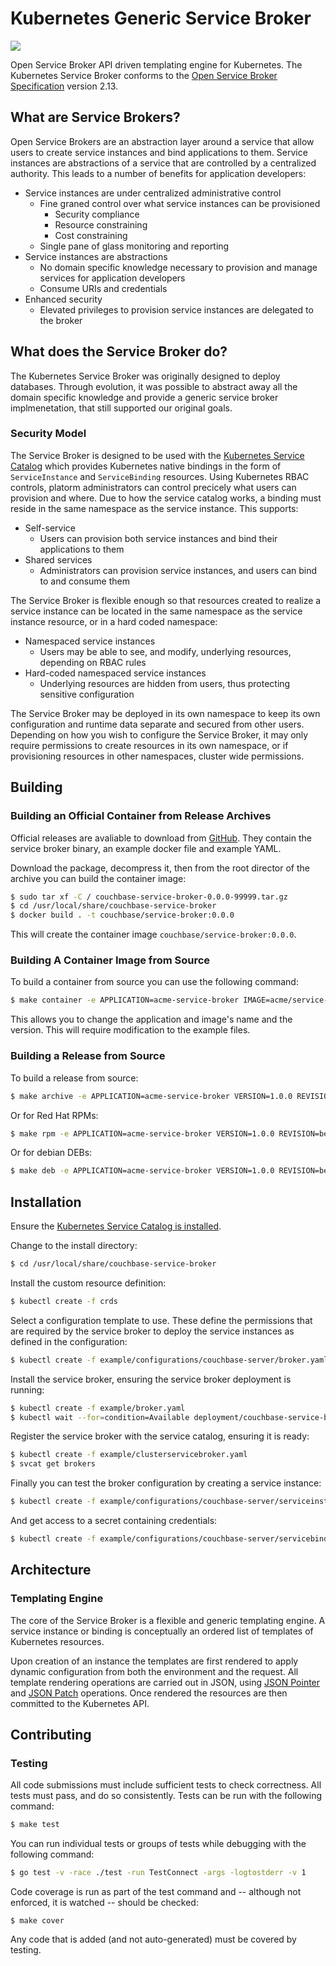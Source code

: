 # Kubernetes Generic Service Broker

![](https://github.com/spjmurray/service-broker/workflows/Build%20and%20Test/badge.svg)

Open Service Broker API driven templating engine for Kubernetes.
The Kubernetes Service Broker conforms to the [Open Service Broker Specification](https://github.com/openservicebrokerapi/servicebroker/blob/v2.13/spec.md) version 2.13.

## What are Service Brokers?

Open Service Brokers are an abstraction layer around a service that allow users to create service instances and bind applications to them.
Service instances are abstractions of a service that are controlled by a centralized authority.
This leads to a number of benefits for application developers:

* Service instances are under centralized administrative control
  * Fine graned control over what service instances can be provisioned
    * Security compliance
    * Resource constraining
    * Cost constraining
  * Single pane of glass monitoring and reporting
* Service instances are abstractions
  * No domain specific knowledge necessary to provision and manage services for application developers
  * Consume URIs and credentials
* Enhanced security
  * Elevated privileges to provision service instances are delegated to the broker

## What does the Service Broker do?

The Kubernetes Service Broker was originally designed to deploy databases.
Through evolution, it was possible to abstract away all the domain specific knowledge and provide a generic service broker implmenetation, that still supported our original goals.

### Security Model

The Service Broker is designed to be used with the [Kubernetes Service Catalog](https://kubernetes.io/docs/concepts/extend-kubernetes/service-catalog/) which provides Kubernetes native bindings in the form of `ServiceInstance` and `ServiceBinding` resources.
Using Kubernetes RBAC controls, platorm administrators can control precicely what users can provision and where.
Due to how the service catalog works, a binding must reside in the same namespace as the service instance.
This supports:

* Self-service
  * Users can provision both service instances and bind their applications to them
* Shared services
  * Administrators can provision service instances, and users can bind to and consume them 

The Service Broker is flexible enough so that resources created to realize a service instance can be located in the same namespace as the service instance resource, or in a hard coded namespace:

* Namespaced service instances
  * Users may be able to see, and modify, underlying resources, depending on RBAC rules
* Hard-coded namespaced service instances
  * Underlying resources are hidden from users, thus protecting sensitive configuration

The Service Broker may be deployed in its own namespace to keep its own configuration and runtime data separate and secured from other users.
Depending on how you wish to configure the Service Broker, it may only require permissions to create resources in its own namespace, or if provisioning resources in other namespaces, cluster wide permissions.

## Building

### Building an Official Container from Release Archives

Official releases are avaliable to download from [GitHub](https://github.com/spjmurray/service-broker/releases).
They contain the service broker binary, an example docker file and example YAML.

Download the package, decompress it, then from the root director of the archive you can build the container image:

```bash
$ sudo tar xf -C / couchbase-service-broker-0.0.0-99999.tar.gz
$ cd /usr/local/share/couchbase-service-broker
$ docker build . -t couchbase/service-broker:0.0.0
```

This will create the container image `couchbase/service-broker:0.0.0`.

### Building A Container Image from Source

To build a container from source you can use the following command:

```bash
$ make container -e APPLICATION=acme-service-broker IMAGE=acme/service-broker VERSION=1.0.0 REVISION=beta1
```

This allows you to change the application and image's name and the version.
This will require modification to the example files.

### Building a Release from Source

To build a release from source:

```bash
$ make archive -e APPLICATION=acme-service-broker VERSION=1.0.0 REVISION=beta1 PREFIX=/usr DESTDIR=/tmp/archive
```

Or for Red Hat RPMs:

```bash
$ make rpm -e APPLICATION=acme-service-broker VERSION=1.0.0 REVISION=beta1 PREFIX=/usr
```

Or for debian DEBs:

```bash
$ make deb -e APPLICATION=acme-service-broker VERSION=1.0.0 REVISION=beta1 PREFIX=/usr
```

## Installation

Ensure the [Kubernetes Service Catalog is installed](https://svc-cat.io/docs/install/).

Change to the install directory:

```bash
$ cd /usr/local/share/couchbase-service-broker
```

Install the custom resource definition:

```bash
$ kubectl create -f crds
```

Select a configuration template to use.
These define the permissions that are required by the service broker to deploy the service instances as defined in the configuration:

```bash
$ kubectl create -f example/configurations/couchbase-server/broker.yaml
```

Install the service broker, ensuring the service broker deployment is running:

```bash
$ kubectl create -f example/broker.yaml
$ kubectl wait --for=condition=Available deployment/couchbase-service-broker
```

Register the service broker with the service catalog, ensuring it is ready:

```bash
$ kubectl create -f example/clusterservicebroker.yaml
$ svcat get brokers
```

Finally you can test the broker configuration by creating a service instance:

```bash
$ kubectl create -f example/configurations/couchbase-server/serviceinstance.yaml
```

And get access to a secret containing credentials:

```bash
$ kubectl create -f example/configurations/couchbase-server/servicebinding.yaml
```

## Architecture

### Templating Engine

The core of the Service Broker is a flexible and generic templating engine.
A service instance or binding is conceptually an ordered list of templates of Kubernetes resources.

Upon creation of an instance the templates are first rendered to apply dynamic configuration from both the environment and the request.
All template rendering operations are carried out in JSON, using [JSON Pointer](https://tools.ietf.org/html/rfc6902) and [JSON Patch](https://tools.ietf.org/html/rfc6902) operations.
Once rendered the resources are then committed to the Kubernetes API.

## Contributing

### Testing

All code submissions must include sufficient tests to check correctness.
All tests must pass, and do so consistently.
Tests can be run with the following command:

```bash
$ make test
```

You can run individual tests or groups of tests while debugging with the following command:

```bash
$ go test -v -race ./test -run TestConnect -args -logtostderr -v 1
```

Code coverage is run as part of the test command and -- although not enforced, it is watched -- should be checked:

```bask
$ make cover
```

Any code that is added (and not auto-generated) must be covered by testing.
